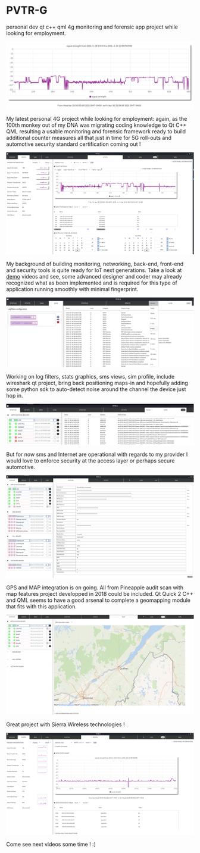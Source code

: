 # PVTR-G
personal dev qt c++ qml 4g monitoring and forensic app project while looking for employment.

![Image of PVTR-G](https://github.com/packetqc/PVTR-G/blob/master/pvtr-g.png)

My latest personal 4G project while looking for employment: again, as the 100th monkey out of my DNA was migrating coding knowledge to Qt C++ QML resulting a usable monitoring and forensic framework ready to build additional counter measures all that just in time for 5G roll-outs and automotive security standard certification coming out ! 

![Image of STATS](https://github.com/packetqc/PVTR-G/blob/master/pvtr-g-stats.png)

My background of building monitoring, networking, back-end, front-end and security tools is quite ready for IoT next generations. Take a look at [demo](https://github.com/packetqc/PVTR-G/blob/master/pvtr-g.mp4) videos and see, some advanced designer and coder may already recognized what as been implemented and is required for this type of application running smoothly with minimal fingerprint. 

![Image of LOGS](https://github.com/packetqc/PVTR-G/blob/master/pvtr-g-logs.png)

Working on log filters, stats graphics, sms views, sim profile, include wireshark qt project, bring back positioning maps-in  and hopefully adding some python sdk to auto-detect noise around the channel the device just hop in. 

![Image of MON-LOG](https://github.com/packetqc/PVTR-G/blob/master/pvtr-g-log-mon.png)

But for now sms and Internet are operational with regards to my provider I would love to enforce security at the access layer or perhaps secure automotive. 

![Image of STATUS](https://github.com/packetqc/PVTR-G/blob/master/pvtr-g-status.png)

GPS and MAP integration is on going. All from Pineapple audit scan with map features project developped in 2018 could be included. Qt Quick 2 C++ and QML seems to have a good arsenal to complete a geomapping module that fits with this application.

![Image of MAP](https://github.com/packetqc/PVTR-G/blob/master/pvtr-g-map2.png)

Great project with Sierra Wireless technologies ! 

![Image of STATS3](https://github.com/packetqc/PVTR-G/blob/master/pvtr-g-stats3.png)

Come see next videos some time ! :)

